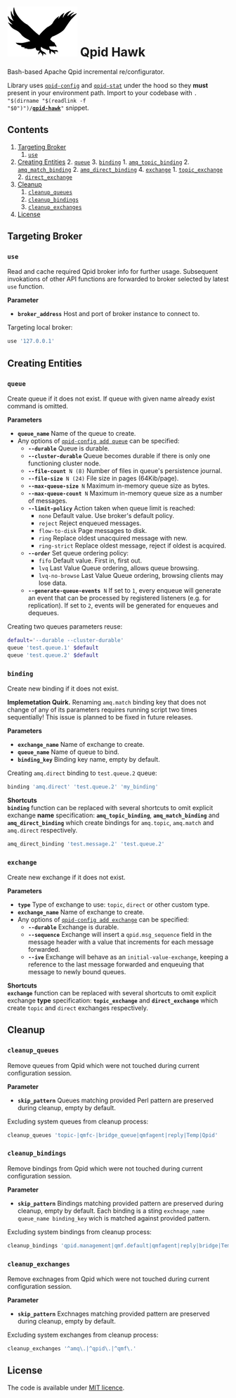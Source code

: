# ![Qpid Hawk](hawk.png) Qpid Hawk

Bash-based Apache Qpid incremental re/configurator. 

Library uses [`qpid-config`][--help] and [`qpid-stat`][--help] under the hood so they <b>must</b> present in your environment path. Import to your codebase with <code>. "$(dirname "$(readlink -f "$0")")/<b><a href="qpid-hawk">qpid-hawk</a></b>"</code> snippet.

## Contents

1. [Targeting Broker](#targeting-broker)
    1. [`use`](#use)
2. [Creating Entities](#creating-entities)
    2. [`queue`](#queue)
    3. [`binding`](#binding)
        1. [`amq_topic_binding`](#binding-shortcuts)
        2. [`amq_match_binding`](#binding-shortcuts)
        2. [`amq_direct_binding`](#binding-shortcuts)
    4. [`exchange`](#exchange)
        1. [`topic_exchange`](#exchange-shortcuts)
        2. [`direct_exchange`](#exchange-shortcuts)
3. [Cleanup](#cleanup)
    1. [`cleanup_queues`](#cleanup_queues)
    2. [`cleanup_bindings`](#cleanup_bindings)
    3. [`cleanup_exchanges`](#cleanup_exchanges)
4. [License](#license)

## Targeting Broker

### `use`

Read and cache required Qpid broker info for further usage. Subsequent invokations of other API functions are forwarded to broker selected by latest `use` function.

**Parameter**<br/>
* **`broker_address`** Host and port of broker instance to connect to.

Targeting local broker:
```bash
use '127.0.0.1'
```

## Creating Entities

### `queue`

Create queue if it does not exist. If queue with given name already exist command is omitted.

**Parameters**<br/>
* **`queue_name`** Name of the queue to create.
* Any options of [`qpid-config add queue`][--help] can be specified:
  * **`--durable`** Queue is durable.
  * **`--cluster-durable`** Queue becomes durable if there is only one functioning cluster node.
  * <code><b>--file-count</b> N (8)</code> Number of files in queue's persistence journal.
  * <code><b>--file-size</b>  N (24)</code> File size in pages (64Kib/page).
  * <code><b>--max-queue-size</b> N</code> Maximum in-memory queue size as bytes.
  * <code><b>--max-queue-count</b> N</code>  Maximum in-memory queue size as a number of messages.
  * **`--limit-policy`** Action taken when queue limit is reached:<br/>
    * `none` Default value. Use broker's default policy.
    * `reject` Reject enqueued messages.
    * `flow-to-disk` Page messages to disk.
    * `ring` Replace oldest unacquired message with new.
    * `ring-strict` Replace oldest message, reject if oldest is acquired.
  * **`--order`** Set queue ordering policy:<br/>
    * `fifo` Default value. First in, first out.
    * `lvq` Last Value Queue ordering, allows queue browsing.
    * `lvq-no-browse` Last Value Queue ordering, browsing clients may lose data.
  * <code><b>--generate-queue-events</b> N</code> If set to `1`, every enqueue will generate an event that can be processed by registered listeners (e.g. for replication). If set to `2`, events will be generated for enqueues and dequeues.

Creating two queues parameters reuse:
```bash
default='--durable --cluster-durable'
queue 'test.queue.1' $default
queue 'test.queue.2' $default
```

### `binding`

Create new binding if it does not exist.

**Implemetation Quirk.** Renaming `amq.match` binding key that does not change of any of its parameters requires running script two times sequentially! This issue is planned to be fixed in future releases.

**Parameters**<br/>
* **`exchange_name`** Name of exchange to create.
* **`queue_name`** Name of queue to bind.
* **`binding_key`** Binding key name, empty by default.

Creating `amq.direct` binding to `test.queue.2` queue:
```bash
binding 'amq.direct' 'test.queue.2' 'my_binding'
```

<a name="binding-shortcuts"></a>**Shortcuts**<br/>
**`binding`** function can be replaced with several shortcuts to omit explicit exchange **name** specification: **`amq_topic_binding`**, **`amq_match_binding`** and **`amq_direct_binding`** which create bindings for `amq.topic`, `amq.match` and `amq.direct` respectively.

```bash
amq_direct_binding 'test.message.2' 'test.queue.2'
```

### `exchange`

Create new exchange if it does not exist.

**Parameters**<br/>
* **`type`** Type of exchange to use: `topic`, `direct` or other custom type.
* **`exchange_name`** Name of exchange to create.
* Any options of [`qpid-config add exchange`][--help] can be specified:
  * **`--durable`** Exchange is durable.
  * **`--sequence`** Exchange will insert a `qpid.msg_sequence` field in the message header with a value that increments for each message forwarded.
  * **`--ive`** Exchange will behave as an `initial-value-exchange`, keeping a reference to the last message forwarded and enqueuing that message to newly bound queues.

<a name="exchange-shortcuts"></a>**Shortcuts**<br/>
**`exchange`** function can be replaced with several shortcuts to omit explicit exchange **type** specification: **`topic_exchange`** and **`direct_exchange`** which create `topic` and `direct` exchanges respectively.

## Cleanup

### `cleanup_queues`

Remove queues from Qpid which were not touched during current configuration session.

**Parameter**<br/>
* **`skip_pattern`** Queues matching provided Perl pattern are preserved during cleanup, empty by default.

Excluding system queues from cleanup process:
```bash
cleanup_queues 'topic-|qmfc-|bridge_queue|qmfagent|reply|Temp|Qpid'
```

### `cleanup_bindings`

Remove bindings from Qpid which were not touched during current configuration session.

**Parameter**<br/>
* **`skip_pattern`** Bindings matching provided pattern are preserved during cleanup, empty by default. Each binding is a sting `exchnage_name queue_name binding_key` wich is matched against provided pattern.

Excluding system bindings from cleanup process:
```bash
cleanup_bindings 'qpid.management|qmf.default|qmfagent|reply|bridge|Temp|Qpid'
```

### `cleanup_exchanges`

Remove exchnages from Qpid which were not touched during current configuration session.

**Parameter**<br/>
* **`skip_pattern`** Exchnages matching provided pattern are preserved during cleanup, empty by default.

Excluding system exchanges from cleanup process:
```bash
cleanup_exchanges '^amq\.|^qpid\.|^qmf\.'
```

## License

The code is available under [MIT licence](LICENSE.txt).

[--help]: http://ci.apache.org/projects/qpid/books/0.6/AMQP-Messaging-Broker-CPP-Book/html/ch02.html
